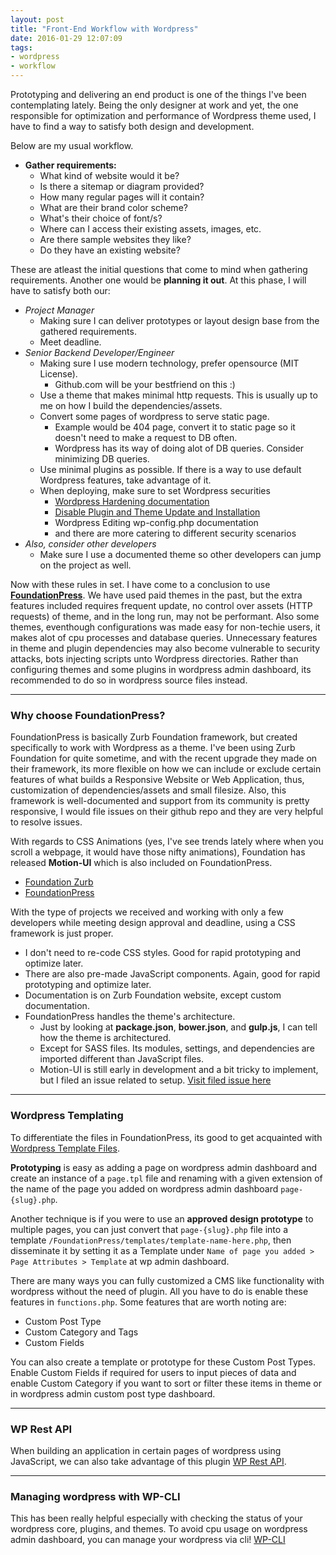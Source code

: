 ```yaml
---
layout: post
title: "Front-End Workflow with Wordpress"
date: 2016-01-29 12:07:09
tags:
- wordpress
- workflow
---
```


Prototyping and delivering an end product is one of the things I've been contemplating lately.
Being the only designer at work and yet, the one responsible for optimization and performance of Wordpress theme used, I have to find a way to satisfy both design and development.

Below are my usual workflow.

- **Gather requirements:**
  - What kind of website would it be?
  - Is there a sitemap or diagram provided?
  - How many regular pages will it contain?
  - What are their brand color scheme?
  - What's their choice of font/s?
  - Where can I access their existing assets, images, etc.
  - Are there sample websites they like?
  - Do they have an existing website?

These are atleast the initial questions that come to mind when gathering requirements.
Another one would be **planning it out**. At this phase, I will have to satisfy both our:

- _Project Manager_
  - Making sure I can deliver prototypes or layout design base from the gathered requirements.
  - Meet deadline.
- _Senior Backend Developer/Engineer_
  - Making sure I use modern technology, prefer opensource (MIT License).
    - Github.com will be your bestfriend on this :)
  - Use a theme that makes minimal http requests. This is usually up to me on how I build the dependencies/assets.
  - Convert some pages of wordpress to serve static page.
    - Example would be 404 page, convert it to static page so it doesn't need to make a request to DB often.
    - Wordpress has its way of doing alot of DB queries. Consider minimizing DB queries.
  - Use minimal plugins as possible. If there is a way to use default Wordpress features, take advantage of it.
  - When deploying, make sure to set Wordpress securities
    - [Wordpress Hardening documentation](http://codex.wordpress.org/Hardening_WordPress)
    - [Disable Plugin and Theme Update and Installation](https://codex.wordpress.org/Editing_wp-config.php#Disable_Plugin_and_Theme_Update_and_Installation)
    - Wordpress Editing wp-config.php documentation
    - and there are more catering to different security scenarios
- _Also, consider other developers_
  - Make sure I use a documented theme so other developers can jump on the project as well.

Now with these rules in set. I have come to a conclusion to use [**FoundationPress**](https://foundationpress.olefredrik.com/).
We have used paid themes in the past, but the extra features included requires frequent update, no control over assets (HTTP requests) of theme, and in the long run, may not be performant. Also some themes, eventhough configurations was made easy for non-techie users, it makes alot of cpu processes and  database queries. Unnecessary features in theme and plugin dependencies may also become vulnerable to security attacks, bots injecting scripts unto Wordpress directories.
Rather than configuring themes and some plugins in wordpress admin dashboard, its recommended to do so in wordpress source files instead.

-----

### Why choose FoundationPress?

FoundationPress is basically Zurb Foundation framework, but created specifically to work with Wordpress as a theme.
I've been using Zurb Foundation for quite sometime, and with the recent upgrade they made on their framework, its more flexible on how we can include or exclude certain features of what builds a Responsive Website or Web Application, thus, customization of dependencies/assets and small filesize. Also, this framework is well-documented and support from its community is pretty responsive, I would file issues on their github repo and they are very helpful to resolve issues.

With regards to CSS Animations (yes, I've see trends lately where when you scroll a webpage, it would have those nifty animations), Foundation has released **Motion-UI** which is also included on FoundationPress.

- [Foundation Zurb](http://foundation.zurb.com/)
- [FoundationPress](https://github.com/olefredrik/foundationpress)

With the type of projects we received and working with only a few developers while meeting design approval and deadline, using a CSS framework is just proper.

- I don't need to re-code CSS styles. Good for rapid prototyping and optimize later.
- There are also pre-made JavaScript components. Again, good for rapid prototyping and optimize later.
- Documentation is on Zurb Foundation website, except custom documentation.
- FoundationPress handles the theme's architecture.
  - Just by looking at **package.json**, **bower.json**, and **gulp.js**, I can tell how the theme is architectured.
  - Except for SASS files. Its modules, settings, and dependencies are imported different than JavaScript files.
  - Motion-UI is still early in development and a bit tricky to implement, but I filed an issue related to setup. [Visit filed issue here](https://github.com/zurb/motion-ui/issues/56)

-----

### Wordpress Templating

To differentiate the files in FoundationPress, its good to get acquainted with [Wordpress Template Files](https://developer.wordpress.org/themes/basics/template-files/).

**Prototyping** is easy as adding a page on wordpress admin dashboard and create an instance of a `page.tpl` file and renaming with a given extension of the name of the page you added on wordpress admin dashboard `page-{slug}.php`.

Another technique is if you were to use an **approved design prototype** to multiple pages, you can just convert that `page-{slug}.php` file into a template `/FoundationPress/templates/template-name-here.php`, then disseminate it by setting it as a Template under `Name of page you added > Page Attributes > Template` at wp admin dashboard.

There are many ways you can fully customized a CMS like functionality with wordpress without the need of plugin. All you have to do is enable these features in `functions.php`.
Some features that are worth noting are:

- Custom Post Type
- Custom Category and Tags
- Custom Fields

You can also create a template or prototype for these Custom Post Types. Enable Custom Fields if required for users to input pieces of data and enable Custom Category if you want to sort or filter these items in theme or in wordpress admin custom post type dashboard.

-----

### WP Rest API

When building an application in certain pages of wordpress using JavaScript, we can also take advantage of this plugin [WP Rest API](http://v2.wp-api.org/).

-----

### Managing wordpress with WP-CLI

This has been really helpful especially with checking the status of your wordpress core, plugins, and themes. To avoid cpu usage on wordpress admin dashboard, you can manage your wordpress via cli! [WP-CLI](http://wp-cli.org/)
